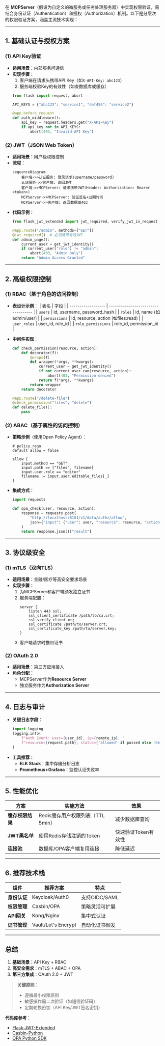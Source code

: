在 **MCPServer**（假设为自定义的微服务或任务处理服务器）中实现权限验证，需结合身份认证（Authentication）和授权（Authorization）机制。以下是分层次的权限验证方案，涵盖主流技术实现：

***

## **1. 基础认证与授权方案**

### **(1) API Key验证**

*   **适用场景**：内部服务间通信
*   **实现步骤**：
    1.  客户端在请求头携带API Key（如`X-API-Key: abc123`）
    2.  服务端校验Key的有效性（如查数据库或缓存）
    ```python
    from flask import request, abort

    API_KEYS = {"abc123": "service1", "def456": "service2"}

    @app.before_request
    def auth_middleware():
        api_key = request.headers.get("X-API-Key")
        if api_key not in API_KEYS:
            abort(403, "Invalid API Key")
    ```

### **(2) JWT（JSON Web Token）**

*   **适用场景**：用户级权限控制
*   **流程**：
    ```mermaid
    sequenceDiagram
        客户端->>认证服务: 登录请求(username/password)
        认证服务->>客户端: 返回JWT
        客户端->>MCPServer: 请求携带JWT(Header: Authorization: Bearer <token>)
        MCPServer->>MCPServer: 验证签名+过期时间
        MCPServer->>客户端: 返回数据或403
    ```
*   **代码示例**：
    ```python
    from flask_jwt_extended import jwt_required, verify_jwt_in_request

    @app.route("/admin", methods=["GET"])
    @jwt_required()  # 必须携带有效JWT
    def admin_page():
        current_user = get_jwt_identity()
        if current_user["role"] != "admin":
            abort(403, "Admin only")
        return "Admin Access Granted"
    ```

***

## **2. 高级权限控制**

### **(1) RBAC（基于角色的访问控制）**

*   **表设计示例**：
    | 表名                 | 字段                                  |
    | ------------------ | ----------------------------------- |
    | `users`            | id, username, password\_hash        |
    | `roles`            | id, name (如admin/user)              |
    | `permissions`      | id, resource, action (如files\:read) |
    | `user_roles`       | user\_id, role\_id                  |
    | `role_permissions` | role\_id, permission\_id            |

*   **中间件实现**：
    ```python
    def check_permission(resource, action):
        def decorator(f):
            @wraps(f)
            def wrapper(*args, **kwargs):
                current_user = get_jwt_identity()
                if not current_user.can(resource, action):
                    abort(403, "Permission denied")
                return f(*args, **kwargs)
            return wrapper
        return decorator

    @app.route("/delete-file")
    @check_permission("files", "delete")
    def delete_file():
        pass
    ```

### **(2) ABAC（基于属性的访问控制）**

*   **策略示例**（使用Open Policy Agent）：
    ```rego
    # policy.rego
    default allow = false

    allow {
        input.method == "GET"
        input.path == ["files", filename]
        input.user.role == "editor"
        filename := input.user.editable_files[_]
    }
    ```
*   **集成方式**：
    ```python
    import requests

    def opa_check(user, resource, action):
        response = requests.post(
            "http://localhost:8181/v1/data/authz/allow",
            json={"input": {"user": user, "resource": resource, "action": action}}
        )
        return response.json()["result"]
    ```

***

## **3. 协议级安全**

### **(1) mTLS（双向TLS）**

*   **适用场景**：金融/医疗等高安全要求场景
*   **实现步骤**：
    1.  为MCPServer和客户端颁发独立证书
    2.  服务端配置：
        ```nginx
        server {
            listen 443 ssl;
            ssl_client_certificate /path/to/ca.crt;
            ssl_verify_client on;
            ssl_certificate /path/to/server.crt;
            ssl_certificate_key /path/to/server.key;
        }
        ```
    3.  客户端请求时携带证书

### **(2) OAuth 2.0**

*   **适用场景**：第三方应用接入
*   **角色分配**：
    *   MCPServer作为**Resource Server**
    *   独立服务作为**Authorization Server**

***

## **4. 日志与审计**

*   **关键日志字段**：
    ```python
    import logging
    logging.info(
        f"Auth Event: user={user_id}, ip={remote_ip}, "
        f"resource={request.path}, status={'allowed' if passed else 'denied'}"
    )
    ```
*   **工具推荐**：
    *   **ELK Stack**：集中存储分析日志
    *   **Prometheus+Grafana**：监控认证失败率

***

## **5. 性能优化**

| 方案         | 实施方法                    | 效果           |
| ---------- | ----------------------- | ------------ |
| **缓存权限结果** | Redis缓存用户权限列表（TTL 5min） | 减少数据库查询      |
| **JWT黑名单** | 使用Redis存储注销的Token       | 快速验证Token有效性 |
| **连接池**    | 数据库/OPA客户端复用连接          | 降低延迟         |

***

## **6. 推荐技术栈**

| 组件        | 推荐方案                | 特点          |
| --------- | ------------------- | ----------- |
| **身份认证**  | Keycloak/Auth0      | 支持OIDC/SAML |
| **权限管理**  | Casbin/OPA          | 策略灵活可扩展     |
| **API网关** | Kong/Nginx          | 集中式认证       |
| **证书管理**  | Vault/Let's Encrypt | 自动化证书颁发     |

***

## **总结**

1.  **基础场景**：API Key + RBAC
2.  **高安全需求**：mTLS + ABAC + OPA
3.  **第三方集成**：OAuth 2.0 + JWT

> **关键原则**：
>
> *   遵循最小权限原则
> *   敏感操作需二次验证（如短信验证码）
> *   定期轮换密钥（API Key/JWT签名密钥）

**代码库参考**：

*   [Flask-JWT-Extended](https://flask-jwt-extended.readthedocs.io/)
*   [Casbin-Python](https://casbin.org/docs/en/overview)
*   [OPA Python SDK](https://github.com/open-policy-agent/opa/tree/main/rego)

